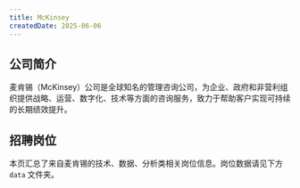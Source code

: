 ```yaml
---
title: McKinsey
createdDate: 2025-06-06
---
```


## 公司简介
麦肯锡（McKinsey）公司是全球知名的管理咨询公司，为企业、政府和非营利组织提供战略、运营、数字化、技术等方面的咨询服务，致力于帮助客户实现可持续的长期绩效提升。

## 招聘岗位
本页汇总了来自麦肯锡的技术、数据、分析类相关岗位信息。岗位数据请见下方 `data` 文件夹。

